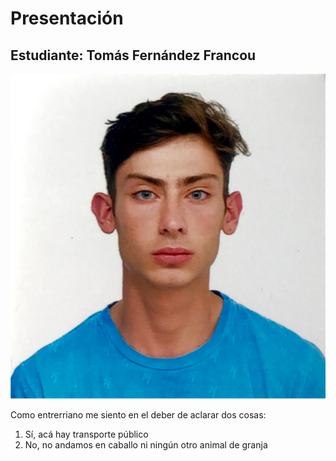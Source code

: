 # Presentación

## Estudiante: Tomás Fernández Francou
![mi foto](FotoCarnet.png)

Como entrerriano me siento en el deber de aclarar dos cosas:
1.  Sí, acá hay transporte público
2.  No, no andamos en caballo ni ningún otro animal de granja